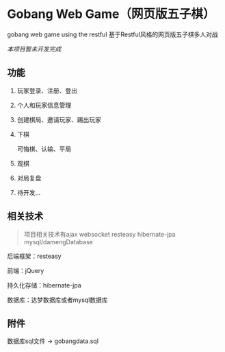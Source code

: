 # Gobang Web Game（网页版五子棋）
gobang web game using the restful 基于Restful风格的网页版五子棋多人对战

*本项目暂未开发完成*

## 功能

1. 玩家登录、注册、登出

2. 个人和玩家信息管理

3. 创建棋局、邀请玩家、踢出玩家

4. 下棋

   可悔棋、认输、平局

5. 观棋

6. 对局复盘

7. 待开发...

## 相关技术
> 项目相关技术有ajax websocket resteasy hibernate-jpa mysql/damengDatabase

后端框架：resteasy

前端：jQuery

持久化存储：hibernate-jpa

数据库：达梦数据库或者mysql数据库

## 附件
数据库sql文件 -> gobangdata.sql



